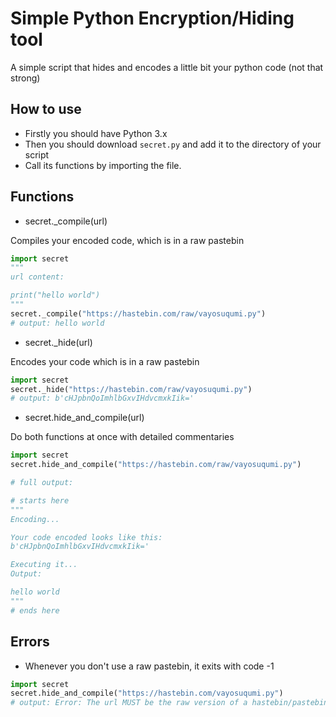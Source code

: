 # Simple Python Encryption/Hiding tool
A simple script that hides and encodes a little bit your python code (not that strong)

## How to use
- Firstly you should have Python 3.x
- Then you should download ``secret.py`` and add it to the directory of your script
- Call its functions by importing the file.

## Functions
- secret._compile(url)

Compiles your encoded code, which is in a raw pastebin
```python
import secret
"""
url content:

print("hello world")
"""
secret._compile("https://hastebin.com/raw/vayosuqumi.py")
# output: hello world
```

- secret._hide(url)

Encodes your code which is in a raw pastebin
```python
import secret
secret._hide("https://hastebin.com/raw/vayosuqumi.py")
# output: b'cHJpbnQoImhlbGxvIHdvcmxkIik='
```

- secret.hide_and_compile(url)

Do both functions at once with detailed commentaries
```python
import secret
secret.hide_and_compile("https://hastebin.com/raw/vayosuqumi.py")

# full output:

# starts here
"""
Encoding...

Your code encoded looks like this:
b'cHJpbnQoImhlbGxvIHdvcmxkIik='

Executing it...
Output:

hello world
"""
# ends here
```

## Errors
- Whenever you don't use a raw pastebin, it exits with code -1
```python
import secret
secret.hide_and_compile("https://hastebin.com/vayosuqumi.py")
# output: Error: The url MUST be the raw version of a hastebin/pastebin/...
```